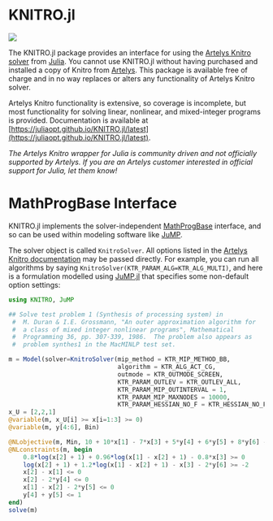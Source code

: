 KNITRO.jl
=========
[![](https://img.shields.io/badge/docs-latest-blue.svg)](https://juliaopt.github.io/KNITRO.jl/latest)

The KNITRO.jl package provides an interface for using the [Artelys Knitro solver](http://artelys.com/en/optimization-tools/knitro) from [Julia](http://julialang.org/). You cannot use KNITRO.jl without having purchased and installed a copy of Knitro from [Artelys](http://artelys.com/). This package is available free of charge and in no way replaces or alters any functionality of Artelys Knitro solver.

Artelys Knitro functionality is extensive, so coverage is incomplete, but most functionality for solving linear, nonlinear, and mixed-integer programs is provided. Documentation is available at [https://juliaopt.github.io/KNITRO.jl/latest](https://juliaopt.github.io/KNITRO.jl/latest).

*The Artelys Knitro wrapper for Julia is community driven and not officially supported by Artelys. If you are an Artelys customer interested in official support for Julia, let them know!*

MathProgBase Interface
======================

KNITRO.jl implements the solver-independent [MathProgBase](https://github.com/JuliaOpt/MathProgBase.jl) interface, and so can be used within modeling software like [JuMP](https://github.com/JuliaOpt/JuMP.jl). 

The solver object is called `KnitroSolver`. All options listed in the [Artelys Knitro documentation](https://www.artelys.com/tools/knitro_doc/3_referenceManual/userOptions.html) may be passed directly. For example, you can run all algorithms by saying `KnitroSolver(KTR_PARAM_ALG=KTR_ALG_MULTI)`, and here is a formulation modelled using [JuMP.jl](https://github.com/JuliaOpt/JuMP.jl) that specifies some non-default option settings:

```julia
using KNITRO, JuMP

## Solve test problem 1 (Synthesis of processing system) in
 #  M. Duran & I.E. Grossmann, "An outer approximation algorithm for
 #  a class of mixed integer nonlinear programs", Mathematical
 #  Programming 36, pp. 307-339, 1986.  The problem also appears as
 #  problem synthes1 in the MacMINLP test set.

m = Model(solver=KnitroSolver(mip_method = KTR_MIP_METHOD_BB,
                              algorithm = KTR_ALG_ACT_CG,
                              outmode = KTR_OUTMODE_SCREEN,
                              KTR_PARAM_OUTLEV = KTR_OUTLEV_ALL,
                              KTR_PARAM_MIP_OUTINTERVAL = 1,
                              KTR_PARAM_MIP_MAXNODES = 10000,
                              KTR_PARAM_HESSIAN_NO_F = KTR_HESSIAN_NO_F_ALLOW))
x_U = [2,2,1]
@variable(m, x_U[i] >= x[i=1:3] >= 0)
@variable(m, y[4:6], Bin)

@NLobjective(m, Min, 10 + 10*x[1] - 7*x[3] + 5*y[4] + 6*y[5] + 8*y[6] - 18*log(x[2]+1) - 19.2*log(x[1]-x[2]+1))
@NLconstraints(m, begin
    0.8*log(x[2] + 1) + 0.96*log(x[1] - x[2] + 1) - 0.8*x[3] >= 0
    log(x[2] + 1) + 1.2*log(x[1] - x[2] + 1) - x[3] - 2*y[6] >= -2
    x[2] - x[1] <= 0
    x[2] - 2*y[4] <= 0
    x[1] - x[2] - 2*y[5] <= 0
    y[4] + y[5] <= 1
end)
solve(m)
```
